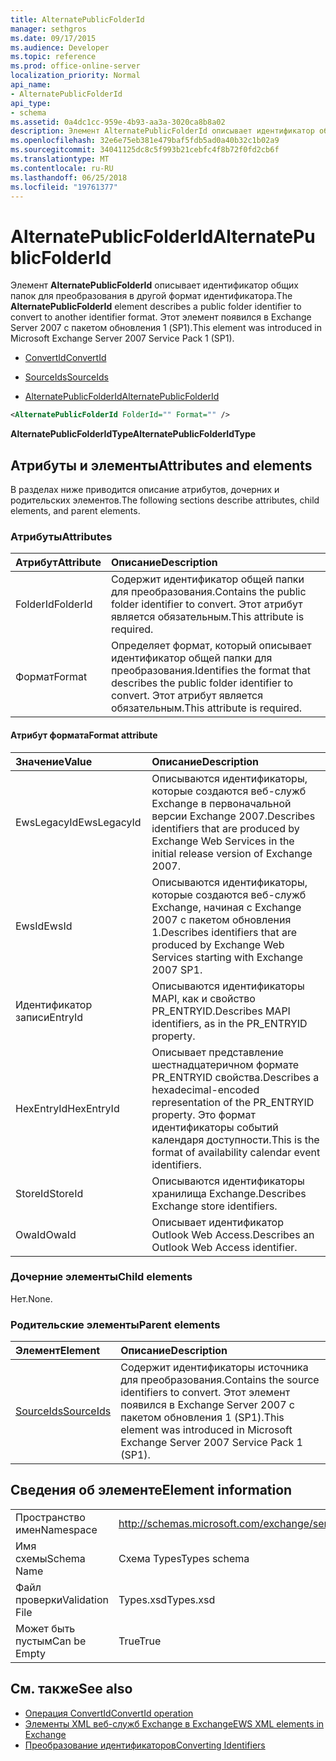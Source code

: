 ```yaml
---
title: AlternatePublicFolderId
manager: sethgros
ms.date: 09/17/2015
ms.audience: Developer
ms.topic: reference
ms.prod: office-online-server
localization_priority: Normal
api_name:
- AlternatePublicFolderId
api_type:
- schema
ms.assetid: 0a4dc1cc-959e-4b93-aa3a-3020ca8b8a02
description: Элемент AlternatePublicFolderId описывает идентификатор общих папок для преобразования в другой формат идентификатора. Этот элемент появился в Exchange Server 2007 с пакетом обновления 1 (SP1).
ms.openlocfilehash: 32e6e75eb381e479baf5fdb5ad0a40b32c1b02a9
ms.sourcegitcommit: 34041125dc8c5f993b21cebfc4f8b72f0fd2cb6f
ms.translationtype: MT
ms.contentlocale: ru-RU
ms.lasthandoff: 06/25/2018
ms.locfileid: "19761377"
---
```

# <a name="alternatepublicfolderid"></a><span data-ttu-id="2577d-104">AlternatePublicFolderId</span><span class="sxs-lookup"><span data-stu-id="2577d-104">AlternatePublicFolderId</span></span>

<span data-ttu-id="2577d-105">Элемент **AlternatePublicFolderId** описывает идентификатор общих папок для преобразования в другой формат идентификатора.</span><span class="sxs-lookup"><span data-stu-id="2577d-105">The **AlternatePublicFolderId** element describes a public folder identifier to convert to another identifier format.</span></span> <span data-ttu-id="2577d-106">Этот элемент появился в Exchange Server 2007 с пакетом обновления 1 (SP1).</span><span class="sxs-lookup"><span data-stu-id="2577d-106">This element was introduced in Microsoft Exchange Server 2007 Service Pack 1 (SP1).</span></span> 
  
- [<span data-ttu-id="2577d-107">ConvertId</span><span class="sxs-lookup"><span data-stu-id="2577d-107">ConvertId</span></span>](convertid.md)
  
- [<span data-ttu-id="2577d-108">SourceIds</span><span class="sxs-lookup"><span data-stu-id="2577d-108">SourceIds</span></span>](sourceids.md)
  
- [<span data-ttu-id="2577d-109">AlternatePublicFolderId</span><span class="sxs-lookup"><span data-stu-id="2577d-109">AlternatePublicFolderId</span></span>](alternatepublicfolderid.md)
  
```xml
<AlternatePublicFolderId FolderId="" Format="" />
```

 <span data-ttu-id="2577d-110">**AlternatePublicFolderIdType**</span><span class="sxs-lookup"><span data-stu-id="2577d-110">**AlternatePublicFolderIdType**</span></span>
## <a name="attributes-and-elements"></a><span data-ttu-id="2577d-111">Атрибуты и элементы</span><span class="sxs-lookup"><span data-stu-id="2577d-111">Attributes and elements</span></span>

<span data-ttu-id="2577d-112">В разделах ниже приводится описание атрибутов, дочерних и родительских элементов.</span><span class="sxs-lookup"><span data-stu-id="2577d-112">The following sections describe attributes, child elements, and parent elements.</span></span>
  
### <a name="attributes"></a><span data-ttu-id="2577d-113">Атрибуты</span><span class="sxs-lookup"><span data-stu-id="2577d-113">Attributes</span></span>

|<span data-ttu-id="2577d-114">**Атрибут**</span><span class="sxs-lookup"><span data-stu-id="2577d-114">**Attribute**</span></span>|<span data-ttu-id="2577d-115">**Описание**</span><span class="sxs-lookup"><span data-stu-id="2577d-115">**Description**</span></span>|
|:-----|:-----|
|<span data-ttu-id="2577d-116">FolderId</span><span class="sxs-lookup"><span data-stu-id="2577d-116">FolderId</span></span>  <br/> |<span data-ttu-id="2577d-117">Содержит идентификатор общей папки для преобразования.</span><span class="sxs-lookup"><span data-stu-id="2577d-117">Contains the public folder identifier to convert.</span></span> <span data-ttu-id="2577d-118">Этот атрибут является обязательным.</span><span class="sxs-lookup"><span data-stu-id="2577d-118">This attribute is required.</span></span>  <br/> |
|<span data-ttu-id="2577d-119">Формат</span><span class="sxs-lookup"><span data-stu-id="2577d-119">Format</span></span>  <br/> |<span data-ttu-id="2577d-120">Определяет формат, который описывает идентификатор общей папки для преобразования.</span><span class="sxs-lookup"><span data-stu-id="2577d-120">Identifies the format that describes the public folder identifier to convert.</span></span> <span data-ttu-id="2577d-121">Этот атрибут является обязательным.</span><span class="sxs-lookup"><span data-stu-id="2577d-121">This attribute is required.</span></span>  <br/> |
   
#### <a name="format-attribute"></a><span data-ttu-id="2577d-122">Атрибут формата</span><span class="sxs-lookup"><span data-stu-id="2577d-122">Format attribute</span></span>

|<span data-ttu-id="2577d-123">**Значение**</span><span class="sxs-lookup"><span data-stu-id="2577d-123">**Value**</span></span>|<span data-ttu-id="2577d-124">**Описание**</span><span class="sxs-lookup"><span data-stu-id="2577d-124">**Description**</span></span>|
|:-----|:-----|
|<span data-ttu-id="2577d-125">EwsLegacyId</span><span class="sxs-lookup"><span data-stu-id="2577d-125">EwsLegacyId</span></span>  <br/> |<span data-ttu-id="2577d-126">Описываются идентификаторы, которые создаются веб-служб Exchange в первоначальной версии Exchange 2007.</span><span class="sxs-lookup"><span data-stu-id="2577d-126">Describes identifiers that are produced by Exchange Web Services in the initial release version of Exchange 2007.</span></span>  <br/> |
|<span data-ttu-id="2577d-127">EwsId</span><span class="sxs-lookup"><span data-stu-id="2577d-127">EwsId</span></span>  <br/> |<span data-ttu-id="2577d-128">Описываются идентификаторы, которые создаются веб-служб Exchange, начиная с Exchange 2007 с пакетом обновления 1.</span><span class="sxs-lookup"><span data-stu-id="2577d-128">Describes identifiers that are produced by Exchange Web Services starting with Exchange 2007 SP1.</span></span>  <br/> |
|<span data-ttu-id="2577d-129">Идентификатор записи</span><span class="sxs-lookup"><span data-stu-id="2577d-129">EntryId</span></span>  <br/> |<span data-ttu-id="2577d-130">Описываются идентификаторы MAPI, как и свойство PR_ENTRYID.</span><span class="sxs-lookup"><span data-stu-id="2577d-130">Describes MAPI identifiers, as in the PR_ENTRYID property.</span></span>  <br/> |
|<span data-ttu-id="2577d-131">HexEntryId</span><span class="sxs-lookup"><span data-stu-id="2577d-131">HexEntryId</span></span>  <br/> |<span data-ttu-id="2577d-132">Описывает представление шестнадцатеричном формате PR_ENTRYID свойства.</span><span class="sxs-lookup"><span data-stu-id="2577d-132">Describes a hexadecimal-encoded representation of the PR_ENTRYID property.</span></span> <span data-ttu-id="2577d-133">Это формат идентификаторы событий календаря доступности.</span><span class="sxs-lookup"><span data-stu-id="2577d-133">This is the format of availability calendar event identifiers.</span></span>  <br/> |
|<span data-ttu-id="2577d-134">StoreId</span><span class="sxs-lookup"><span data-stu-id="2577d-134">StoreId</span></span>  <br/> |<span data-ttu-id="2577d-135">Описываются идентификаторы хранилища Exchange.</span><span class="sxs-lookup"><span data-stu-id="2577d-135">Describes Exchange store identifiers.</span></span>  <br/> |
|<span data-ttu-id="2577d-136">OwaId</span><span class="sxs-lookup"><span data-stu-id="2577d-136">OwaId</span></span>  <br/> |<span data-ttu-id="2577d-137">Описывает идентификатор Outlook Web Access.</span><span class="sxs-lookup"><span data-stu-id="2577d-137">Describes an Outlook Web Access identifier.</span></span>  <br/> |
   
### <a name="child-elements"></a><span data-ttu-id="2577d-138">Дочерние элементы</span><span class="sxs-lookup"><span data-stu-id="2577d-138">Child elements</span></span>

<span data-ttu-id="2577d-139">Нет.</span><span class="sxs-lookup"><span data-stu-id="2577d-139">None.</span></span>
  
### <a name="parent-elements"></a><span data-ttu-id="2577d-140">Родительские элементы</span><span class="sxs-lookup"><span data-stu-id="2577d-140">Parent elements</span></span>

|<span data-ttu-id="2577d-141">**Элемент**</span><span class="sxs-lookup"><span data-stu-id="2577d-141">**Element**</span></span>|<span data-ttu-id="2577d-142">**Описание**</span><span class="sxs-lookup"><span data-stu-id="2577d-142">**Description**</span></span>|
|:-----|:-----|
|[<span data-ttu-id="2577d-143">SourceIds</span><span class="sxs-lookup"><span data-stu-id="2577d-143">SourceIds</span></span>](sourceids.md) <br/> |<span data-ttu-id="2577d-144">Содержит идентификаторы источника для преобразования.</span><span class="sxs-lookup"><span data-stu-id="2577d-144">Contains the source identifiers to convert.</span></span> <span data-ttu-id="2577d-145">Этот элемент появился в Exchange Server 2007 с пакетом обновления 1 (SP1).</span><span class="sxs-lookup"><span data-stu-id="2577d-145">This element was introduced in Microsoft Exchange Server 2007 Service Pack 1 (SP1).</span></span>  <br/> |
   
## <a name="element-information"></a><span data-ttu-id="2577d-146">Сведения об элементе</span><span class="sxs-lookup"><span data-stu-id="2577d-146">Element information</span></span>

|||
|:-----|:-----|
|<span data-ttu-id="2577d-147">Пространство имен</span><span class="sxs-lookup"><span data-stu-id="2577d-147">Namespace</span></span>  <br/> |http://schemas.microsoft.com/exchange/services/2006/types  <br/> |
|<span data-ttu-id="2577d-148">Имя схемы</span><span class="sxs-lookup"><span data-stu-id="2577d-148">Schema Name</span></span>  <br/> |<span data-ttu-id="2577d-149">Схема Types</span><span class="sxs-lookup"><span data-stu-id="2577d-149">Types schema</span></span>  <br/> |
|<span data-ttu-id="2577d-150">Файл проверки</span><span class="sxs-lookup"><span data-stu-id="2577d-150">Validation File</span></span>  <br/> |<span data-ttu-id="2577d-151">Types.xsd</span><span class="sxs-lookup"><span data-stu-id="2577d-151">Types.xsd</span></span>  <br/> |
|<span data-ttu-id="2577d-152">Может быть пустым</span><span class="sxs-lookup"><span data-stu-id="2577d-152">Can be Empty</span></span>  <br/> |<span data-ttu-id="2577d-153">True</span><span class="sxs-lookup"><span data-stu-id="2577d-153">True</span></span>  <br/> |
   
## <a name="see-also"></a><span data-ttu-id="2577d-154">См. также</span><span class="sxs-lookup"><span data-stu-id="2577d-154">See also</span></span>

- [<span data-ttu-id="2577d-155">Операция ConvertId</span><span class="sxs-lookup"><span data-stu-id="2577d-155">ConvertId operation</span></span>](convertid-operation.md)
- [<span data-ttu-id="2577d-156">Элементы XML веб-служб Exchange в Exchange</span><span class="sxs-lookup"><span data-stu-id="2577d-156">EWS XML elements in Exchange</span></span>](ews-xml-elements-in-exchange.md)
- [<span data-ttu-id="2577d-157">Преобразование идентификаторов</span><span class="sxs-lookup"><span data-stu-id="2577d-157">Converting Identifiers</span></span>](http://msdn.microsoft.com/library/a5391746-b6ef-4f48-8fc8-8255258651aa%28Office.15%29.aspx)


